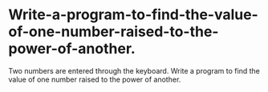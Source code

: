 # Write-a-program-to-find-the-value-of-one-number-raised-to-the-power-of-another.
Two numbers are entered through the keyboard. Write a program to find the value of one number raised to the power of another.
